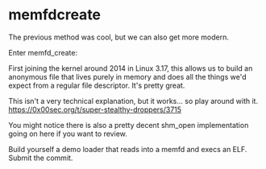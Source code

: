 # memfdcreate
The previous method was cool, but we can also get more modern. 

Enter memfd_create: 

First joining the kernel around 2014 in Linux 3.17, this allows us to build an anonymous file that lives purely in memory and does all the things we'd expect from a regular file descriptor. It's pretty great. 

This isn't a very technical explanation, but it works... so play around with it. <https://0x00sec.org/t/super-stealthy-droppers/3715> 

You might notice there is also a pretty decent shm_open implementation going on here if you want to review.

Build yourself a demo loader that reads into a memfd and execs an ELF. Submit the commit.